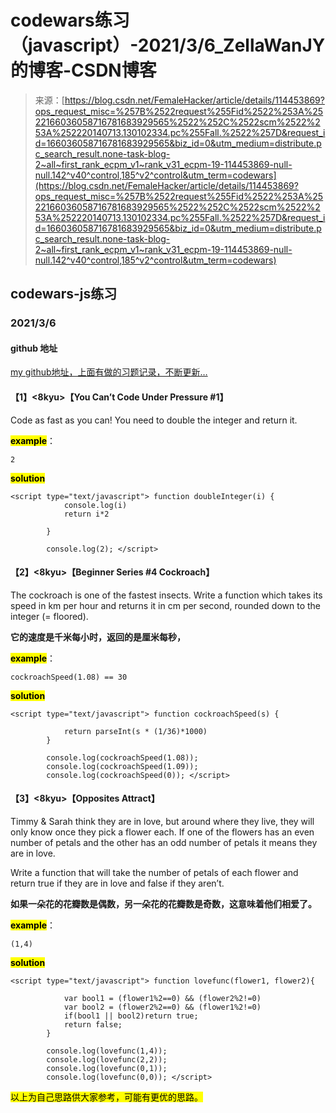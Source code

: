 <!--yml
category: codewars
date: 2022-08-13 11:37:04
-->

# codewars练习（javascript）-2021/3/6_ZellaWanJY的博客-CSDN博客

> 来源：[https://blog.csdn.net/FemaleHacker/article/details/114453869?ops_request_misc=%257B%2522request%255Fid%2522%253A%2522166036058716781683929565%2522%252C%2522scm%2522%253A%252220140713.130102334.pc%255Fall.%2522%257D&request_id=166036058716781683929565&biz_id=0&utm_medium=distribute.pc_search_result.none-task-blog-2~all~first_rank_ecpm_v1~rank_v31_ecpm-19-114453869-null-null.142^v40^control,185^v2^control&utm_term=codewars](https://blog.csdn.net/FemaleHacker/article/details/114453869?ops_request_misc=%257B%2522request%255Fid%2522%253A%2522166036058716781683929565%2522%252C%2522scm%2522%253A%252220140713.130102334.pc%255Fall.%2522%257D&request_id=166036058716781683929565&biz_id=0&utm_medium=distribute.pc_search_result.none-task-blog-2~all~first_rank_ecpm_v1~rank_v31_ecpm-19-114453869-null-null.142^v40^control,185^v2^control&utm_term=codewars)

## codewars-js练习

### 2021/3/6

#### github 地址

[my github地址，上面有做的习题记录，不断更新…](https://github.com/Mszmy/Codewars/)

#### 【1】<8kyu>【You Can’t Code Under Pressure #1】

Code as fast as you can! You need to double the integer and return it.

**<mark>example</mark>**：

```
2 
```

<mark>**solution**</mark>

```
<script type="text/javascript"> function doubleInteger(i) {
            console.log(i)
            return i*2

        } 

        console.log(2); </script> 
```

#### 【2】<8kyu>【Beginner Series #4 Cockroach】

The cockroach is one of the fastest insects. Write a function which takes its speed in km per hour and returns it in cm per second, rounded down to the integer (= floored).

**它的速度是千米每小时，返回的是厘米每秒，**

**<mark>example</mark>**：

```
cockroachSpeed(1.08) == 30 
```

<mark>**solution**</mark>

```
<script type="text/javascript"> function cockroachSpeed(s) {

            return parseInt(s * (1/36)*1000)
        } 

        console.log(cockroachSpeed(1.08));
        console.log(cockroachSpeed(1.09));
        console.log(cockroachSpeed(0)); </script> 
```

#### 【3】<8kyu>【Opposites Attract】

Timmy & Sarah think they are in love, but around where they live, they will only know once they pick a flower each. If one of the flowers has an even number of petals and the other has an odd number of petals it means they are in love.

Write a function that will take the number of petals of each flower and return true if they are in love and false if they aren’t.

**如果一朵花的花瓣数是偶数，另一朵花的花瓣数是奇数，这意味着他们相爱了。**

**<mark>example</mark>**：

```
(1,4) 
```

<mark>**solution**</mark>

```
<script type="text/javascript"> function lovefunc(flower1, flower2){

            var bool1 = (flower1%2==0) && (flower2%2!=0)
            var bool2 = (flower2%2==0) && (flower1%2!=0)
            if(bool1 || bool2)return true;
            return false;
        } 

        console.log(lovefunc(1,4));
        console.log(lovefunc(2,2));
        console.log(lovefunc(0,1));
        console.log(lovefunc(0,0)); </script> 
```

<mark>以上为自己思路供大家参考，可能有更优的思路。</mark>